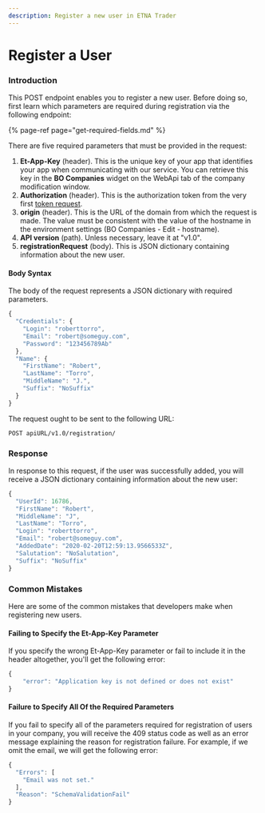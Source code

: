 ```yaml
---
description: Register a new user in ETNA Trader
---
```


# Register a User

### Introduction

This POST endpoint enables you to register a new user. Before doing so, first learn which parameters are required during registration via the following endpoint:

{% page-ref page="get-required-fields.md" %}

There are five required parameters that must be provided in the request:

1. **Et-App-Key** \(header\). This is the unique key of your app that identifies your app when communicating with our service. You can retrieve this key in the **BO Companies** widget on the WebApi tab of the company modification window.
2. **Authorization** \(header\). This is the authorization token from the very first [token request](https://github.com/etnatrader/brokerHelp/tree/71413a5ba46dc7f36c6b6a1efe3b529c20afcd6d/rest-api/trading-api/authentication/requesting-tokens/README.md).
3. **origin** \(header\). This is the URL of the domain from which the request is made. The value must be consistent with the value of the hostname in the environment settings \(BO Companies - Edit - hostname\).
4. **API version** \(path\). Unless necessary, leave it at "v1.0".
5. **registrationRequest** \(body\). This is JSON dictionary containing information about the new user.

#### Body Syntax

The body of the request represents a JSON dictionary with required parameters.

```javascript
{
  "Credentials": {
    "Login": "roberttorro",
    "Email": "robert@someguy.com",
    "Password": "123456789Ab"
  },
  "Name": {
    "FirstName": "Robert",
    "LastName": "Torro",
    "MiddleName": "J.",
    "Suffix": "NoSuffix"
  }
}
```

The request ought to be sent to the following URL:

```text
POST apiURL/v1.0/registration/
```

### Response

In response to this request, if the user was successfully added, you will receive a JSON dictionary containing information about the new user:

```javascript
{
  "UserId": 16786,
  "FirstName": "Robert",
  "MiddleName": "J",
  "LastName": "Torro",
  "Login": "roberttorro",
  "Email": "robert@someguy.com",
  "AddedDate": "2020-02-20T12:59:13.9566533Z",
  "Salutation": "NoSalutation",
  "Suffix": "NoSuffix"
}
```

### Common Mistakes

Here are some of the common mistakes that developers make when registering new users.

#### Failing to Specify the Et-App-Key Parameter

If you specify the wrong Et-App-Key parameter or fail to include it in the header altogether, you'll get the following error:

```javascript
{
    "error": "Application key is not defined or does not exist"
}
```

#### Failure to Specify All Of the Required Parameters

If you fail to specify all of the parameters required for registration of users in your company, you will receive the 409 status code as well as an error message explaining the reason for registration failure. For example, if we omit the email, we will get the following error:

```javascript
{
  "Errors": [
    "Email was not set."
  ],
  "Reason": "SchemaValidationFail"
}
```

